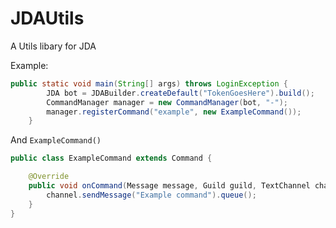 # JDAUtils
A Utils libary for JDA

Example:

```java
public static void main(String[] args) throws LoginException {
        JDA bot = JDABuilder.createDefault("TokenGoesHere").build();
        CommandManager manager = new CommandManager(bot, "-");
        manager.registerCommand("example", new ExampleCommand());
    }
```
And `ExampleCommand()`
```java
public class ExampleCommand extends Command {

    @Override
    public void onCommand(Message message, Guild guild, TextChannel channel, String[] args) {
        channel.sendMessage("Example command").queue();
    }
}
```
